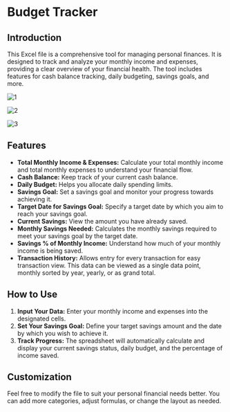 # Budget Tracker

## Introduction
This Excel file is a comprehensive tool for managing personal finances. It is designed to track and analyze your monthly income and expenses, providing a clear overview of your financial health. The tool includes features for cash balance tracking, daily budgeting, savings goals, and more.

![1](https://github.com/Mlindens/Budget/assets/83295029/cbf8e87a-875e-4a63-9076-7ed8cf337fd6)

![2](https://github.com/Mlindens/Budget/assets/83295029/389fceb7-1807-43fe-a60f-e43e1b48b4eb)

![3](https://github.com/Mlindens/Budget/assets/83295029/e7e513f7-60ca-4e98-ac68-c3e42f88118d)

## Features
* **Total Monthly Income & Expenses:** Calculate your total monthly income and total monthly expenses to understand your financial flow.
* **Cash Balance:** Keep track of your current cash balance.
* **Daily Budget:** Helps you allocate daily spending limits.
* **Savings Goal:** Set a savings goal and monitor your progress towards achieving it.
* **Target Date for Savings Goal:** Specify a target date by which you aim to reach your savings goal.
* **Current Savings:** View the amount you have already saved.
* **Monthly Savings Needed:** Calculates the monthly savings required to meet your savings goal by the target date.
* **Savings % of Monthly Income:** Understand how much of your monthly income is being saved.
* **Transaction History:** Allows entry for every transaction for easy transaction view. This data can be viewed as a single data point, monthly sorted by year, yearly, or as grand total.


## How to Use
1. **Input Your Data:** Enter your monthly income and expenses into the designated cells. 
2. **Set Your Savings Goal:** Define your target savings amount and the date by which you wish to achieve it.
3. **Track Progress:** The spreadsheet will automatically calculate and display your current savings status, daily budget, and the percentage of income saved.

## Customization
Feel free to modify the file to suit your personal financial needs better. You can add more categories, adjust formulas, or change the layout as needed.
